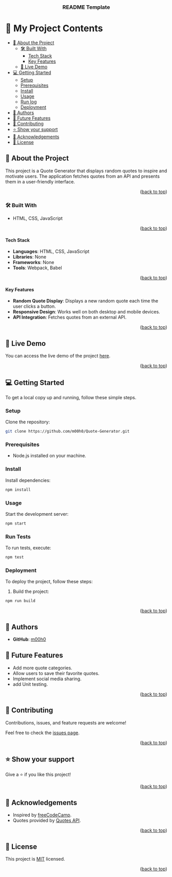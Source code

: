 <a name="readme-top"></a>

<div align="center">

  <h3><b>README Template</b></h3>

</div>

# 📗 My Project Contents

- [📖 About the Project](#about-project)
  - [🛠 Built With](#built-with)
    - [Tech Stack](#the-tech-stack)
    - [Key Features](#key-features)
  - [🚀 Live Demo](#live-demo)
- [💻 Getting Started](#getting-started)
  - [Setup](#setup)
  - [Prerequisites](#prerequisites)
  - [Install](#install)
  - [Usage](#usage)
  - [Run log](#run-test)
  - [Deployment](#deployment)
- [👥 Authors](#authors)
- [🔭 Future Features](#future-features1)
- [🤝 Contributing](#contributing)
- [⭐️ Show your support](#support)
- [🙏 Acknowledgements](#acknowledgements)
- [📝 License](#license)

## 📖 About the Project <a name="about-project"></a>

This project is a Quote Generator that displays random quotes to inspire and motivate users. The application fetches quotes from an API and presents them in a user-friendly interface.

<p align="right">(<a href="#readme-top">back to top</a>)</p>

### 🛠 Built With <a name="built-with"></a>
-  HTML, CSS, JavaScript

<p align="right">(<a href="#readme-top">back to top</a>)</p>

#### Tech Stack <a name="the-tech-stack"></a>

- **Languages**: HTML, CSS, JavaScript
- **Libraries**: None
- **Frameworks**: None
- **Tools**: Webpack, Babel

<p align="right">(<a href="#readme-top">back to top</a>)</p>

#### Key Features <a name="key-features"></a>

- **Random Quote Display**: Displays a new random quote each time the user clicks a button.
- **Responsive Design**: Works well on both desktop and mobile devices.
- **API Integration**: Fetches quotes from an external API.

<p align="right">(<a href="#readme-top">back to top</a>)</p>

## 🚀 Live Demo <a name="live-demo"></a>

You can access the live demo of the project [here](https://m00h0.github.io/Quote-Generator/).

<p align="right">(<a href="#readme-top">back to top</a>)</p>

## 💻 Getting Started <a name="getting-started"></a>

To get a local copy up and running, follow these simple steps.

### Setup <a name="setup"></a>

Clone the repository:

```sh
git clone https://github.com/m00h0/Quote-Generator.git
```

### Prerequisites <a name="prerequisites"></a>

- Node.js installed on your machine.

### Install <a name="install"></a>

Install dependencies:

```sh
npm install
```
### Usage <a name="usage"></a>

Start the development server:

```sh
npm start
```

### Run Tests <a name="run-test"></a>

To run tests, execute:

```sh
npm test
```

### Deployment <a name="deployment"></a>

To deploy the project, follow these steps:

1. Build the project:

```sh
npm run build
```

<p align="right">(<a href="#readme-top">back to top</a>)</p>

## 👥 Authors <a name="authors"></a>

- **GitHub**: [m00h0](https://github.com/m00h0)

## 🔭 Future Features <a name="future-features1"></a>

- Add more quote categories.
- Allow users to save their favorite quotes.
- Implement social media sharing.
- add Unit testing.

<p align="right">(<a href="#readme-top">back to top</a>)</p>

## 🤝 Contributing <a name="contributing"></a>

Contributions, issues, and feature requests are welcome!

Feel free to check the [issues page](https://github.com/m00h0/Quote-Generator/issues).

<p align="right">(<a href="#readme-top">back to top</a>)</p>

## ⭐️ Show your support <a name="support"></a>

Give a ⭐️ if you like this project!

<p align="right">(<a href="#readme-top">back to top</a>)</p>

## 🙏 Acknowledgements <a name="acknowledgements"></a>

- Inspired by [freeCodeCamp](https://www.freecodecamp.org/).
- Quotes provided by [Quotes API](https://api.example.com).

<p align="right">(<a href="#readme-top">back to top</a>)</p>

  ## 📝 License <a name="license"></a>

This project is [MIT](./LICENSE) licensed.

<p align="right">(<a href="#readme-top">back to top</a>)</p>
